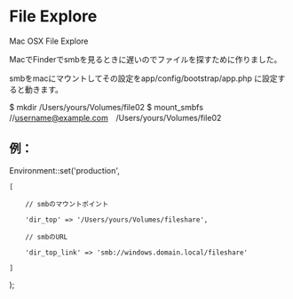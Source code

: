 File Explore
=========

Mac OSX File Explore

MacでFinderでsmbを見るときに遅いのでファイルを探すために作りました。

smbをmacにマウントしてその設定をapp/config/bootstrap/app.php
に設定すると動きます。

$ mkdir /Users/yours/Volumes/file02
$ mount_smbfs //username@example.com　/Users/yours/Volumes/file02

例：
--------

Environment::set('production',

    [

        // smbのマウントポイント

        'dir_top' => '/Users/yours/Volumes/fileshare',

        // smbのURL

        'dir_top_link' => 'smb://windows.domain.local/fileshare'

    ]

);
